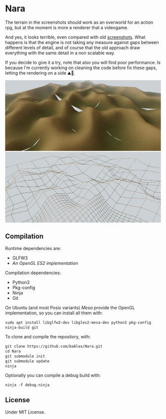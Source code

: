 Nara
====

The terrain in the screenshots should work as an overworld for an action rpg, but at the moment is more a renderer that a videogame.

And yes, it looks terrible, even compared with old [screenshots](./documentation/screenshot-04.jpg). What happens is that the engine is not taking any measure against gaps between different levels of detail, and of course that the old approach draw everything with the same detail in a non scalable way.

If you decide to give it a try, note that also you will find poor performance. Is because I'm currently working on cleaning the code before fix these gaps, letting the rendering on a side ⛰️📐️.

![screenshot](./documentation/screenshot-06.jpg)
![screenshot](./documentation/screenshot-07.jpg)


Compilation
-----------
Runtime dependencies are:
 - GLFW3
 - *An OpenGL ES2 implementation*

Compilation dependencies:
 - Python3
 - Pkg-config
 - Ninja
 - Git

On Ubuntu (and most Posix variants) *Mesa* provide the OpenGL implementation, so you can install all them with:
```
sudo apt install libglfw3-dev libgles2-mesa-dev python3 pkg-config ninja-build git
```

To clone and compile the repository, with:
```
git clone https://github.com/baAlex/Nara.git
cd Nara
git submodule init
git submodule update
ninja
```

Optionally you can compile a debug build with:
```
ninja -f debug.ninja
```


License
-------
Under MIT License.
